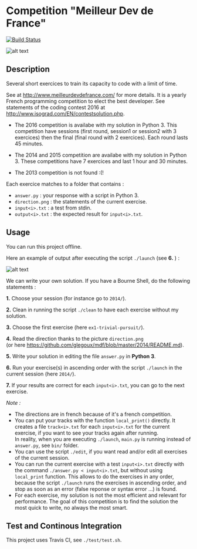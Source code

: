 # Competition "Meilleur Dev de France"

[![Build Status](https://travis-ci.org/glegoux/mdf.svg?branch=master)](https://travis-ci.org/glegoux/mdf)

![alt text][mdf]

## Description

Several short exercices to train its capacity to code with a limit of time.  

See at http://www.meilleurdevdefrance.com/ for more details. It is a yearly French programming competition to elect the best developer. See statements of the coding contest 2016 at http://www.isograd.com/EN/contestsolution.php.  

* The 2016 competition is availabe with my solution in Python 3.
This competition have sessions (first round, session1 or session2 with 3 exercices) then the final (final round with 2 exercices). 
Each round lasts 45 minutes.  

* The 2014 and 2015 competition are availabe with my solution in Python 3.
These competitions have 7 exercices and last 1 hour and 30 minutes.  

* The 2013 competition is not found :(!

Each exercice matches to a folder that contains :
- `answer.py`      : your response with a script in Python 3.  
- `direction.png`  : the statements of the current exercise.  
- `input<i>.txt`   : a test from stdin.  
- `output<i>.txt`  : the expected result for `input<i>.txt`.  

## Usage

You can run this project offline.

Here an example of output after executing the script `./launch` (see **6.** ) :

![alt text][example]

We can write your own solution. If you have a Bourne Shell, do the following statements :

**1.** Choose your session (for instance go to `2014/`).  

**2.** Clean in running the script `./clean` to have each exercise without my solution.  

**3.** Choose the first exercise (here `ex1-trivial-pursuit/`).

**4.** Read the direction thanks to the picture `direction.png`  
(or here https://github.com/glegoux/mdf/blob/master/2014/README.md).  

**5.** Write your solution in editing the file `answer.py` in **Python 3**.

**6.** Run your exercise(s) in ascending order with the script `./launch` in the current session (here `2014/`).

**7.** If your results are correct for each `input<i>.txt`, you can go to the next exercise.

*Note :*
- The directions are in french because of it's a french competition.
- You can put your tracks with the function `local_print()` directly. It creates a file `track<i>.txt` for each `input<i>.txt` for the current exercise, if you want to see your tracks again after running.    
In reality, when you are executing `./launch`, `main.py` is running instead of `answer.py`, see `bin/` folder.  
- You can use the script `./edit`, if you want read and/or edit all exercises of the current session.
- You can run the current exercise with a test `input<i>.txt` directly with the command `./answer.py < input<i>.txt`, but without using `local_print` function. This allows to do the exercises in any order, because the script `./launch` runs the exercises in ascending order, and stop as soon as an error (false reponse or syntax error ...) is found.
- For each exercise, my solution is not the most efficient and relevant for performance. The goal of this competition is to find the solution the most quick to write, no always the most smart. 


## Test and Continous Integration

This project uses Travis CI, see `./test/test.sh`.

[example]: https://github.com/glegoux/mdf/blob/master/example.png "example"
[mdf]: https://github.com/glegoux/mdf/blob/master/mdf.png "mdf"
